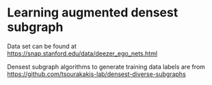 # Learning augmented densest subgraph
Data set can be found at
https://snap.stanford.edu/data/deezer_ego_nets.html

Densest subgraph algorithms to generate training data labels are from
https://github.com/tsourakakis-lab/densest-diverse-subgraphs
